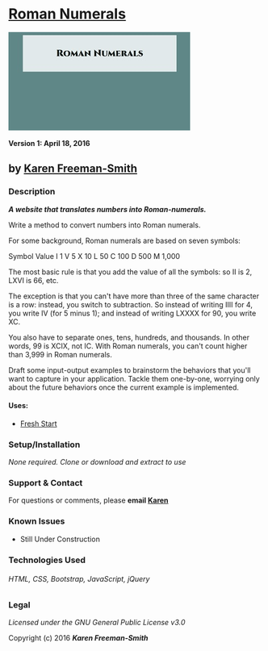 # [Roman Numerals](http://karenfreemansmith.github.io/roman-numbers)
![project screenshot](/img/screenshot.jpg)

__Version 1: April 18, 2016__
## by [Karen Freeman-Smith](http://karenfreemansmith.github.io)

### Description
__*A website that translates numbers into Roman-numerals.*__

Write a method to convert numbers into Roman numerals.

For some background, Roman numerals are based on seven symbols:

Symbol  Value
I       1
V       5
X       10
L       50
C       100
D       500
M       1,000

The most basic rule is that you add the value of all the symbols: so II is 2, LXVI is 66, etc.

The exception is that you can't have more than three of the same character is a row: instead, you switch to subtraction. So instead of writing IIII for 4, you write IV (for 5 minus 1); and instead of writing LXXXX for 90, you write XC.

You also have to separate ones, tens, hundreds, and thousands. In other words, 99 is XCIX, not IC. With Roman numerals, you can't count higher than 3,999 in Roman numerals.

Draft some input-output examples to brainstorm the behaviors that you'll want to capture in your application. Tackle them one-by-one, worrying only about the future behaviors once the current example is implemented.

#### Uses:
* [Fresh Start](http://karenfreemansmith.github.io/freshstart)

### Setup/Installation
*None required. Clone or download and extract to use*

### Support & Contact
For questions or comments, please __email [Karen](karenfreemansmith@gmail.com)__

### Known Issues
* Still Under Construction

### Technologies Used
###### HTML, CSS, Bootstrap, JavaScript, jQuery

### Legal
*Licensed under the GNU General Public License v3.0*

Copyright (c) 2016 **_Karen Freeman-Smith_**
